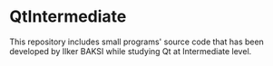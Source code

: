 # QtIntermediate
This repository includes small programs' source code that has been developed by Ilker BAKSI while studying Qt at Intermediate level.
